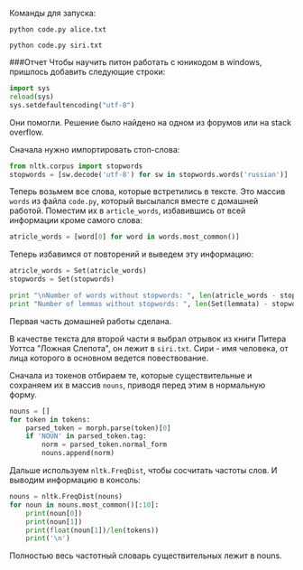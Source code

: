 Команды для запуска:

`python code.py alice.txt`

`python code.py siri.txt`

###Отчет
Чтобы научить питон работать с юникодом в windows, пришлось добавить следующие
строки:

```python
import sys
reload(sys)
sys.setdefaultencoding("utf-8")
```
Они помогли. Решение было найдено на одном из форумов или на stack overflow.

Сначала нужно импортировать стоп-слова:

```python
from nltk.corpus import stopwords
stopwords = [sw.decode('utf-8') for sw in stopwords.words('russian')]
```

Теперь возьмем все слова, которые встретились в тексте. Это массив `words` из
файла `code.py`, который высылался вместе с домашней работой. Поместим их в
`article_words`, избавившись от всей информации кроме самого слова:

```python
atricle_words = [word[0] for word in words.most_common()]
```

Теперь избавимся от повторений и выведем эту информацию:
```python
atricle_words = Set(atricle_words)
stopwords = Set(stopwords)

print "\nNumber of words without stopwords: ", len(atricle_words - stopwords)
print "Number of lemmas without stopwords: ", len(Set(lemmata) - stopwords)
```

Первая часть домашней работы сделана.

В качестве текста для второй части я выбрал отрывок из книги Питера Уоттса
"Ложная Слепота", он лежит в `siri.txt`. Сири - имя человека, от лица которого в
основном ведется повествование.

Сначала из токенов отбираем те, которые существительные и сохраняем их в массив
`nouns`, приводя перед этим в нормальную форму.

```python
nouns = []
for token in tokens:
	parsed_token = morph.parse(token)[0]
	if 'NOUN' in parsed_token.tag:
		norm = parsed_token.normal_form
		nouns.append(norm)
```

Дальше используем `nltk.FreqDist`, чтобы сосчитать частоты слов. И выводим
информацию в консоль:

```python
nouns = nltk.FreqDist(nouns)
for noun in nouns.most_common()[:10]:
	print(noun[0])
	print(noun[1])
	print(float(noun[1])/len(tokens))
	print('\n')
```

Полностью весь частотный словарь существительных лежит в nouns.
